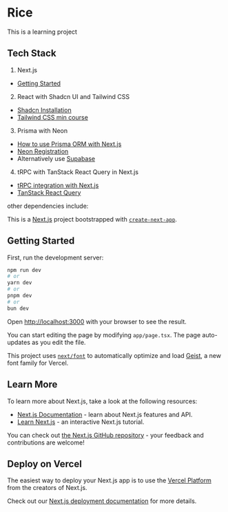 # Rice
This is a learning project

## Tech Stack

1. Next.js 
  - [Getting Started](https://nextjs.org/docs/app/getting-started/installation)
2. React with Shadcn UI and Tailwind CSS
  - [Shadcn Installation](https://ui.shadcn.com/docs/installation/next)
  - [Tailwind CSS min course](https://tailwindcss.com/build-uis-that-dont-suck)
3. Prisma with Neon 
  - [How to use Prisma ORM with Next.js](https://www.prisma.io/docs/guides/nextjs?utm_source=youtube&utm_medium=video&ref=codewithantonio&utm_campaign=course_vibe)
  - [Neon Registration](https://neon.com/docs/introduction)
  - Alternatively use [Supabase](https://supabase.com/)
4. tRPC with TanStack React Query in Next.js
  - [tRPC integration with Next.js](https://trpc.io/docs/client/nextjs)
  - [TanStack React Query](https://tanstack.com/query/v5/docs/overview)

other dependencies include:



This is a [Next.js](https://nextjs.org) project bootstrapped with [`create-next-app`](https://nextjs.org/docs/app/api-reference/cli/create-next-app).

## Getting Started

First, run the development server:

```bash
npm run dev
# or
yarn dev
# or
pnpm dev
# or
bun dev
```

Open [http://localhost:3000](http://localhost:3000) with your browser to see the result.

You can start editing the page by modifying `app/page.tsx`. The page auto-updates as you edit the file.

This project uses [`next/font`](https://nextjs.org/docs/app/building-your-application/optimizing/fonts) to automatically optimize and load [Geist](https://vercel.com/font), a new font family for Vercel.

## Learn More

To learn more about Next.js, take a look at the following resources:

- [Next.js Documentation](https://nextjs.org/docs) - learn about Next.js features and API.
- [Learn Next.js](https://nextjs.org/learn) - an interactive Next.js tutorial.

You can check out [the Next.js GitHub repository](https://github.com/vercel/next.js) - your feedback and contributions are welcome!

## Deploy on Vercel

The easiest way to deploy your Next.js app is to use the [Vercel Platform](https://vercel.com/new?utm_medium=default-template&filter=next.js&utm_source=create-next-app&utm_campaign=create-next-app-readme) from the creators of Next.js.

Check out our [Next.js deployment documentation](https://nextjs.org/docs/app/building-your-application/deploying) for more details.

